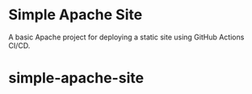 # Simple Apache Site

A basic Apache project for deploying a static site using GitHub Actions CI/CD.

# simple-apache-site